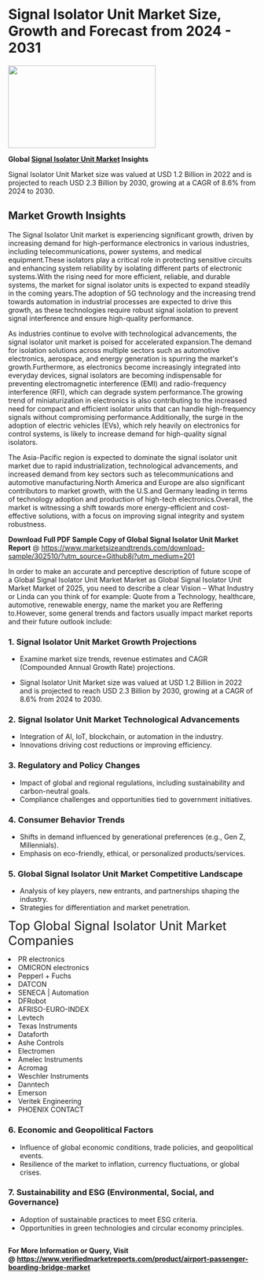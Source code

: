 <H1>Signal Isolator Unit Market Size, Growth and Forecast from 2024 - 2031</H1><img class="aligncenter size-medium wp-image-584254" src="https://thirdeyenews.in/wp-content/uploads/2024/09/Global-Market-Research-300x168.jpeg" alt="" width="300" height="168" /><p><strong>Global&nbsp;<a href="https://www.marketsizeandtrends.com/download-sample/302510/?utm_source=Github8j?utm_medium=201">Signal Isolator Unit Market</a> Insights</strong></p><p>Signal Isolator Unit Market size was valued at USD 1.2 Billion in 2022 and is projected to reach USD 2.3 Billion by 2030, growing at a CAGR of 8.6% from 2024 to 2030.</p><p><h2>Market Growth Insights</h2> <p>The Signal Isolator Unit market is experiencing significant growth, driven by increasing demand for high-performance electronics in various industries, including telecommunications, power systems, and medical equipment.These isolators play a critical role in protecting sensitive circuits and enhancing system reliability by isolating different parts of electronic systems.With the rising need for more efficient, reliable, and durable systems, the market for signal isolator units is expected to expand steadily in the coming years.The adoption of 5G technology and the increasing trend towards automation in industrial processes are expected to drive this growth, as these technologies require robust signal isolation to prevent signal interference and ensure high-quality performance.</p> <p>As industries continue to evolve with technological advancements, the signal isolator unit market is poised for accelerated expansion.The demand for isolation solutions across multiple sectors such as automotive electronics, aerospace, and energy generation is spurring the market's growth.Furthermore, as electronics become increasingly integrated into everyday devices, signal isolators are becoming indispensable for preventing electromagnetic interference (EMI) and radio-frequency interference (RFI), which can degrade system performance.The growing trend of miniaturization in electronics is also contributing to the increased need for compact and efficient isolator units that can handle high-frequency signals without compromising performance.Additionally, the surge in the adoption of electric vehicles (EVs), which rely heavily on electronics for control systems, is likely to increase demand for high-quality signal isolators.</p> <p>The Asia-Pacific region is expected to dominate the signal isolator unit market due to rapid industrialization, technological advancements, and increased demand from key sectors such as telecommunications and automotive manufacturing.North America and Europe are also significant contributors to market growth, with the U.S.and Germany leading in terms of technology adoption and production of high-tech electronics.Overall, the market is witnessing a shift towards more energy-efficient and cost-effective solutions, with a focus on improving signal integrity and system robustness.</p> <p><span class=""><strong>Download Full PDF Sample Copy of Global Signal Isolator Unit Market Report</strong> @ <a href="https://www.marketsizeandtrends.com/download-sample/302510/?utm_source=Github8j?utm_medium=201" target="_blank">https://www.marketsizeandtrends.com/download-sample/302510/?utm_source=Github8j?utm_medium=201</a></span></p><p>In order to make an accurate and perceptive description of future scope of a Global&nbsp;Signal Isolator Unit Market Market as Global&nbsp;Signal Isolator Unit Market Market of 2025, you need to describe a clear Vision &ndash; What Industry or Linda can you think of for example: Quote from a Technology, healthcare, automotive, renewable energy, name the market you are Reffering to.However, some general trends and factors usually impact market reports and their future outlook include:</p><h3>1.&nbsp;<strong>Signal Isolator Unit Market Growth Projections</strong></h3><ul><li>Examine market size trends, revenue estimates and CAGR (Compounded Annual Growth Rate) projections.</li><li><p>Signal Isolator Unit Market size was valued at USD 1.2 Billion in 2022 and is projected to reach USD 2.3 Billion by 2030, growing at a CAGR of 8.6% from 2024 to 2030.</p></li></ul><h3>2.&nbsp;<strong>Signal Isolator Unit Market Technological Advancements</strong></h3><ul><li>Integration of AI, IoT, blockchain, or automation in the industry.</li><li>Innovations driving cost reductions or improving efficiency.</li></ul><h3>3.&nbsp;<strong>Regulatory and Policy Changes</strong></h3><ul><li>Impact of global and regional regulations, including sustainability and carbon-neutral goals.</li><li>Compliance challenges and opportunities tied to government initiatives.</li></ul><h3>4.&nbsp;<strong>Consumer Behavior Trends</strong></h3><ul><li>Shifts in demand influenced by generational preferences (e.g., Gen Z, Millennials).</li><li>Emphasis on eco-friendly, ethical, or personalized products/services.</li></ul><h3>5.&nbsp;<strong>Global Signal Isolator Unit Market Competitive Landscape</strong></h3><ul><li>Analysis of key players, new entrants, and partnerships shaping the industry.</li><li>Strategies for differentiation and market penetration.</li></ul><p data-pm-slice="1 1 []"><span style="color: inherit; font-family: inherit; font-size: 25px;">Top Global Signal Isolator Unit Market Companies</span></p><div class="" data-test-id=""><p><li>PR electronics</li><li> OMICRON electronics</li><li> Pepperl + Fuchs</li><li> DATCON</li><li> SENECA | Automation</li><li> DFRobot</li><li> AFRISO-EURO-INDEX</li><li> Levtech</li><li> Texas Instruments</li><li> Dataforth</li><li> Ashe Controls</li><li> Electromen</li><li> Amelec Instruments</li><li> Acromag</li><li> Weschler Instruments</li><li> Danntech</li><li> Emerson</li><li> Veritek Engineering</li><li> PHOENIX CONTACT</li></p></div><h3>6.&nbsp;<strong>Economic and Geopolitical Factors</strong></h3><ul><li>Influence of global economic conditions, trade policies, and geopolitical events.</li><li>Resilience of the market to inflation, currency fluctuations, or global crises.</li></ul><h3>7.&nbsp;<strong>Sustainability and ESG (Environmental, Social, and Governance)</strong></h3><ul><li>Adoption of sustainable practices to meet ESG criteria.</li><li>Opportunities in green technologies and circular economy principles.</li></ul><h2><strong style="font-size: 14px;">For More Information or Query, Visit @&nbsp;</strong><a style="background-color: #ffffff; font-size: 14px;" href="https://www.marketsizeandtrends.com/report/signal-isolator-unit-market/" target="_blank">https://www.verifiedmarketreports.com/product/airport-passenger-boarding-bridge-market</a></h2>